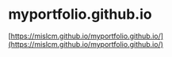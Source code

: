 # myportfolio.github.io

[https://mislcm.github.io/myportfolio.github.io/](https://mislcm.github.io/myportfolio.github.io/)
